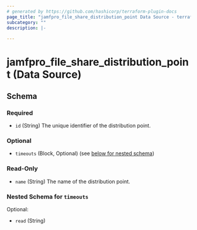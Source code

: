 ```yaml
---
# generated by https://github.com/hashicorp/terraform-plugin-docs
page_title: "jamfpro_file_share_distribution_point Data Source - terraform-provider-jamfpro"
subcategory: ""
description: |-
  
---
```


# jamfpro_file_share_distribution_point (Data Source)





<!-- schema generated by tfplugindocs -->
## Schema

### Required

- `id` (String) The unique identifier of the distribution point.

### Optional

- `timeouts` (Block, Optional) (see [below for nested schema](#nestedblock--timeouts))

### Read-Only

- `name` (String) The name of the distribution point.

<a id="nestedblock--timeouts"></a>
### Nested Schema for `timeouts`

Optional:

- `read` (String)
